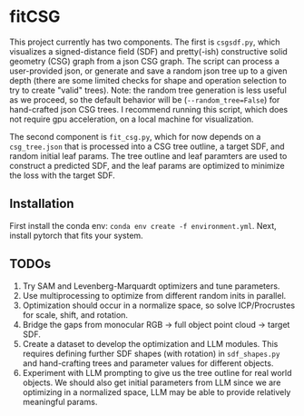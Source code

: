 # fitCSG
This project currently has two components. The first is `csgsdf.py`, which visualizes a signed-distance field (SDF) and pretty(-ish) constructive solid geometry (CSG) graph from a json CSG graph. The script can process a user-provided json, or generate and save a random json tree up to a given depth (there are some limited checks for shape and operation selection to try to create "valid" trees). Note: the random tree generation is less useful as we proceed, so the default behavior will be (`--random_tree=False`) for hand-crafted json CSG trees. I recommend running this script, which does not require gpu acceleration, on a local machine for visualization.

The second component is `fit_csg.py`, which for now depends on a `csg_tree.json` that is processed into a CSG tree outline, a target SDF, and random initial leaf params. The tree outline and leaf paramters are used to construct a predicted SDF, and the leaf params are optimized to minimize the loss with the target SDF.

## Installation
First install the conda env: `conda env create -f environment.yml`.
Next, install pytorch that fits your system.

## TODOs
1. Try SAM and Levenberg-Marquardt optimizers and tune parameters.
2. Use multiprocessing to optimize from different random inits in parallel.
3. Optimization should occur in a normalize space, so solve ICP/Procrustes for scale, shift, and rotation.
4. Bridge the gaps from monocular RGB -> full object point cloud -> target SDF.
5. Create a dataset to develop the optimization and LLM modules. This requires defining further SDF shapes (with rotation) in `sdf_shapes.py` and hand-crafting trees and parameter values for different objects.
6. Experiment with LLM prompting to give us the tree outline for real world objects. We should also get initial parameters from LLM since we are optimizing in a normalized space, LLM may be able to provide relatively meaningful params. 
